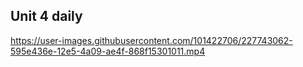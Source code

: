 ## Unit 4 daily


https://user-images.githubusercontent.com/101422706/227743062-595e436e-12e5-4a09-ae4f-868f15301011.mp4

